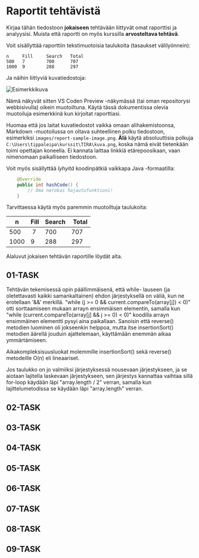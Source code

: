 # Raportit tehtävistä

Kirjaa tähän tiedostoon **jokaiseen** tehtävään liittyvät omat raporttisi ja analyysisi. Muista että raportti on myös kurssilla **arvosteltava tehtävä**.

Voit sisällyttää raporttiin tekstimuotoisia taulukoita (tasaukset välilyönnein):

```
n     Fill     Search   Total
500   7        700      707
1000  9        288      297
```

Ja näihin liittyviä kuvatiedostoja:

![Esimerkkikuva](report-sample-image.png)

Nämä näkyvät sitten VS Coden Preview -näkymässä (tai oman repositorysi webbisivulla) oikein muotoiltuna. Käytä tässä dokumentissa olevia muotoiluja esimerkkinä kun kirjoitat raporttiasi. 

Huomaa että jos laitat kuvatiedostot vaikka omaan alihakemistoonsa, Markdown -muotoilussa on oltava suhteellinen polku tiedostoon, esimerkiksi `images/report-sample-image.png`. **Älä** käytä absoluuttisia polkuja `C:\Users\tippaleipa\kurssit\TIRA\kuva.png`, koska nämä eivät tietenkään toimi opettajan koneella. Ei kannata laittaa linkkiä etärepoosikaan, vaan nimenomaan paikalliseen tiedostoon.

Voit myös sisällyttää *lyhyitä* koodinpätkiä vaikkapa Java -formaatilla:

```Java
	@Override
	public int hashCode() {
		// Oma nerokas hajautufunktioni!
	}
```
Tarvittaessa käytä myös paremmin muotoiltuja taulukoita:

| n	| Fill	| Search	| Total |
|-----|--------|--------|-------|
| 500	 | 7	| 700	| 707 |
| 1000 |	9	| 288	| 297 | 

Alaluvut jokaisen tehtävän raportille löydät alta.


## 01-TASK
Tehtävän tekemisessä opin päällimmäisenä, että while- lauseen (ja oletettavasti kaikki samankaltainen) ehdon järjestyksellä on väliä, kun ne erotellaan '&&' merkillä.
"while (j >= 0 && current.compareTo(array[j]) < 0)" otti sorttaamiseen mukaan arrayn ensimmäisen elementin, samalla kun "while (current.compareTo(array[j] && j >= 0) < 0)" koodilla arrayn ensimmäinen elementti pysyi aina paikallaan.
Sanoisin että reverse() metodien luominen oli jokseenkin helppoa, mutta itse insertionSort() metodien äärellä jouduin ajattelemaan, käyttämään enemmän aikaa ymmärtämiseen.

Aikakompleksisuusluokat molemmille insertionSort() sekä reverse() metodeille O(n) eli lineaariset.

Jos taulukko on jo valmiiksi järjestyksessä nousevaan järjestykseen, ja se aiotaan lajitella laskevaan järjestykseen,
sen järjestys kannattaa vaihtaa sillä for-loop käydään läpi "array.length / 2" verran, samalla kun lajittelumetodissa se käydään läpi "array.length" verran.
## 02-TASK

## 03-TASK

## 04-TASK

## 05-TASK

## 06-TASK

## 07-TASK

## 08-TASK

## 09-TASK
